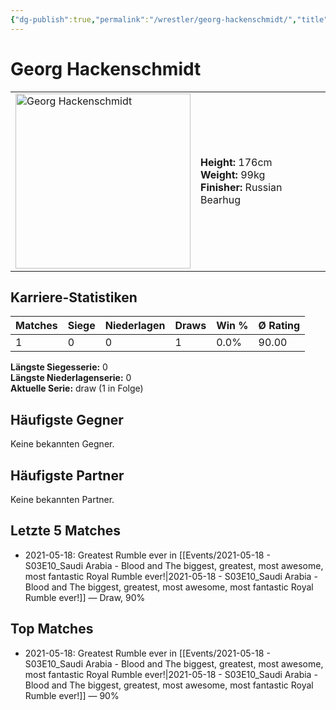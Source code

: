 ```yaml
---
{"dg-publish":true,"permalink":"/wrestler/georg-hackenschmidt/","title":"Georg Hackenschmidt","tags":["wrestler"],"noteIcon":""}
---
```



# Georg Hackenschmidt

<table>
        <tr>
        <td><img src="https://github.com/CptSpaulding1980/choke-slam-wrestling/releases/download/images/Georg_Hackenschmidt.png" width="280" alt="Georg Hackenschmidt"></td>
        <td>
        <b>Height:</b> 176cm<br>
        <b>Weight:</b> 99kg<br>
        <b>Finisher:</b> Russian Bearhug<br>
        </td>
        </tr>
        </table>
        

## Karriere-Statistiken

| Matches | Siege | Niederlagen | Draws | Win % | Ø Rating |
|---------|-------|-------------|-------|-------|-----------|
| 1 | 0 | 0 | 1 | 0.0% | 90.00 |

**Längste Siegesserie:** 0<br>**Längste Niederlagenserie:** 0<br>**Aktuelle Serie:** draw (1 in Folge)


## Häufigste Gegner
Keine bekannten Gegner.

## Häufigste Partner
Keine bekannten Partner.

## Letzte 5 Matches
- 2021-05-18: Greatest Rumble ever in [[Events/2021-05-18 - S03E10_Saudi Arabia - Blood and The biggest, greatest, most awesome, most fantastic Royal Rumble ever!\|2021-05-18 - S03E10_Saudi Arabia - Blood and The biggest, greatest, most awesome, most fantastic Royal Rumble ever!]] — Draw, 90%

## Top Matches
- 2021-05-18: Greatest Rumble ever in [[Events/2021-05-18 - S03E10_Saudi Arabia - Blood and The biggest, greatest, most awesome, most fantastic Royal Rumble ever!\|2021-05-18 - S03E10_Saudi Arabia - Blood and The biggest, greatest, most awesome, most fantastic Royal Rumble ever!]] — 90%
